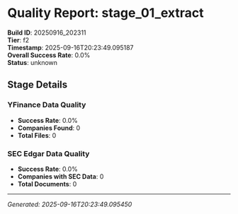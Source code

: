 # Quality Report: stage_01_extract

**Build ID**: 20250916_202311  
**Tier**: f2  
**Timestamp**: 2025-09-16T20:23:49.095187  
**Overall Success Rate**: 0.0%  
**Status**: unknown

## Stage Details

### YFinance Data Quality

- **Success Rate**: 0.0%
- **Companies Found**: 0
- **Total Files**: 0

### SEC Edgar Data Quality

- **Success Rate**: 0.0%
- **Companies with SEC Data**: 0
- **Total Documents**: 0

---
*Generated: 2025-09-16T20:23:49.095450*
